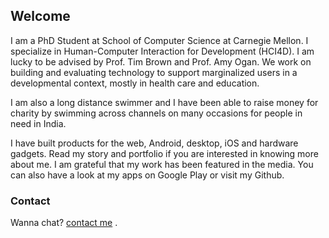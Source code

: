 ## Welcome

I am a PhD Student at School of Computer Science at Carnegie Mellon. I specialize in Human-Computer Interaction for Development (HCI4D). I am lucky to be advised by Prof. Tim Brown and Prof. Amy Ogan. We work on building and evaluating technology to support marginalized users in a developmental context, mostly in health care and education. 

I am also a long distance swimmer and I have been able to raise money for charity by swimming across channels on many occasions for people in need in India. 

I have built products for the web, Android, desktop, iOS and hardware gadgets. Read my story and portfolio if you are interested in knowing more about me. I am grateful that my work has been featured in the media. You can also have a look at my apps on Google Play or visit my Github.

###  Contact

Wanna chat? [contact me](mailto:kmarkiv@cmu.edu) .
